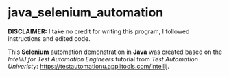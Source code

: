 # java_selenium_automation

**DISCLAIMER:** I take no credit for writing this program, I followed instructions and edited code.

This **Selenium** automation demonstration in **Java** was created based on the *IntelliJ for Test Automation Engineers* tutorial from *Test Automation Univeristy*: <https://testautomationu.applitools.com/intellij>.
